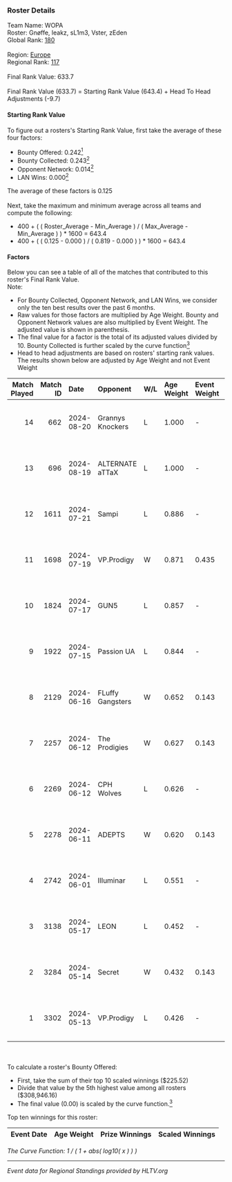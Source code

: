 ### Roster Details<br />
Team Name: WOPA<br />
Roster: Gnøffe, leakz, sL1m3, Vster, zEden<br />
Global Rank: [180](../../standings_global_2024_09_06.md)<br />
<br />
Region: [Europe]( ../../standings_europe_2024_09_06.md)<br />
Regional Rank: [117]( ../../standings_europe_2024_09_06.md)<br />
<br />
Final Rank Value:  633.7<br />
<br />
Final Rank Value (633.7) = Starting Rank Value (643.4) + Head To Head Adjustments (-9.7)<br />

#### Starting Rank Value<br />
To figure out a rosters's Starting Rank Value, first take the average of these four factors:<br />
- Bounty Offered: 0.242[<sup>1</sup>](#table2)
- Bounty Collected: 0.243[<sup>2</sup>](#table1)
- Opponent Network: 0.014[<sup>2</sup>](#table1)
- LAN Wins: 0.000[<sup>2</sup>](#table1)

The average of these factors is 0.125<br />
<br />
Next, take the maximum and minimum average across all teams and compute the following:<br />
- 400 + ( ( Roster_Average - Min_Average ) / ( Max_Average - Min_Average ) ) * 1600 = 643.4
- 400 + ( ( 0.125 - 0.000 ) / ( 0.819 - 0.000 ) ) * 1600 = 643.4


#### Factors<br />
Below you can see a table of all of the matches that contributed to this roster's Final Rank Value.<br />
Note:<br />

- For Bounty Collected, Opponent Network, and LAN Wins, we consider only the ten best results over the past 6 months.
- Raw values for those factors are multiplied by Age Weight. Bounty and Opponent Network values are also multiplied by Event Weight. The adjusted value is shown in parenthesis.
- The final value for a factor is the total of its adjusted values divided by 10. Bounty Collected is further scaled by the curve function[<sup>3</sup>](#curveFunction)
- Head to head adjustments are based on rosters' starting rank values. The results shown below are adjusted by Age Weight and not Event Weight
<span id="table1"></span><br />


| Match Played | Match ID | Date       | Opponent         | W/L | Age Weight | Event Weight | Bounty Collected | Opponent Network | LAN Wins  | H2H Adj. | Roster                              |
| -: | -: | :- | :- | :- | :- | :- | :- | :- | :- | -: | :- |
|           14 |      662 | 2024-08-20 | Grannys Knockers | L   | 1.000      | -            | -                | -                | -         |   -12.38 | Gnøffe, leakz, sL1m3, Vster, zEden  |
|           13 |      696 | 2024-08-19 | ALTERNATE aTTaX  | L   | 1.000      | -            | -                | -                | -         |    -8.02 | Gnøffe, leakz, sL1m3, Vster, zEden  |
|           12 |     1611 | 2024-07-21 | Sampi            | L   | 0.886      | -            | -                | -                | -         |    -6.20 | Gnøffe, leakz, sL1m3, Topa, zEden   |
|           11 |     1698 | 2024-07-19 | VP.Prodigy       | W   | 0.871      | 0.435        | 0.020 (0.007)    | 0.257 (0.097)    | 0 (0.000) |    20.05 | Gnøffe, leakz, sL1m3, Topa, zEden   |
|           10 |     1824 | 2024-07-17 | GUN5             | L   | 0.857      | -            | -                | -                | -         |    -3.78 | Gnøffe, leakz, sL1m3, Vster, zEden  |
|            9 |     1922 | 2024-07-15 | Passion UA       | L   | 0.844      | -            | -                | -                | -         |    -2.97 | Gnøffe, leakz, sL1m3, Vster, zEden  |
|            8 |     2129 | 2024-06-16 | FLuffy Gangsters | W   | 0.652      | 0.143        | 0.000 (0.000)    | 0.329 (0.031)    | 0 (0.000) |     9.18 | brzer, Gnøffe, leakz, LUMSEN, Vster |
|            7 |     2257 | 2024-06-12 | The Prodigies    | W   | 0.627      | 0.143        | 0.000 (0.000)    | 0.066 (0.006)    | 0 (0.000) |     7.71 | brzer, Gnøffe, leakz, LUMSEN, Vster |
|            6 |     2269 | 2024-06-12 | CPH Wolves       | L   | 0.626      | -            | -                | -                | -         |    -5.93 | brzer, Gnøffe, leakz, LUMSEN, Vster |
|            5 |     2278 | 2024-06-11 | ADEPTS           | W   | 0.620      | 0.143        | 0.002 (0.000)    | 0.018 (0.002)    | 0 (0.000) |     9.79 | brzer, Gnøffe, leakz, LUMSEN, Vster |
|            4 |     2742 | 2024-06-01 | Illuminar        | L   | 0.551      | -            | -                | -                | -         |   -11.29 | brzer, Gnøffe, leakz, LUMSEN, Vster |
|            3 |     3138 | 2024-05-17 | LEON             | L   | 0.452      | -            | -                | -                | -         |    -6.74 | brzer, Gnøffe, leakz, LUMSEN, Vster |
|            2 |     3284 | 2024-05-14 | Secret           | W   | 0.432      | 0.143        | 0.000 (0.000)    | 0.026 (0.002)    | 0 (0.000) |     4.46 | brzer, Gnøffe, leakz, LUMSEN, Vster |
|            1 |     3302 | 2024-05-13 | VP.Prodigy       | L   | 0.426      | -            | -                | -                | -         |    -3.54 | brzer, Gnøffe, leakz, LUMSEN, Vster |

<br />
<span id="table2"></span><br />
To calculate a roster's Bounty Offered:<br />

- First, take the sum of their top 10 scaled winnings ($225.52)
- Divide that value by the 5th highest value among all rosters ($308,946.16)
- The final value (0.00) is scaled by the curve function.[<sup>3</sup>](#curveFunction)

Top ten winnings for this roster:<br />

| Event Date | Age Weight | Prize Winnings | Scaled Winnings |
| :- | -: | :- | :- |


<span id="curveFunction"></span>_The Curve Function: 1 / ( 1 + abs( log10( x ) ) )_<br />

---
_Event data for Regional Standings provided by HLTV.org_<br />
